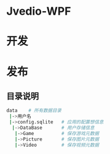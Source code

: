 # Jvedio-WPF



# 开发



# 发布

## 目录说明

```bash
data	# 所有数据目录
 |->用户名
 |->config.sqlite	# 应用的配置想信息
  |->DataBase		# 用户存储信息
   |->Game			# 保存游戏元数据
   |->Picture		# 保存图片元数据
   |->Video			# 保存视频元数据
```









